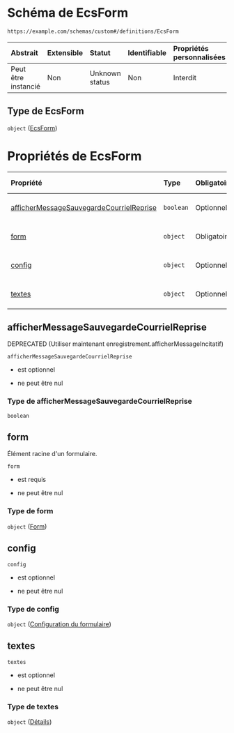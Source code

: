 # Schéma de EcsForm

```txt
https://example.com/schemas/custom#/definitions/EcsForm
```



| Abstrait            | Extensible | Statut         | Identifiable | Propriétés personnalisées | Propriétés Additionnelles | Limites d'accès | Défini dans                                                                        |
| :------------------ | :--------- | :------------- | :----------- | :------------------------ | :------------------------ | :-------------- | :--------------------------------------------------------------------------------- |
| Peut être instancié | Non        | Unknown status | Non          | Interdit                  | Interdit                  | aucun           | [FRW.form.schema.json\*](../out/FRW.form.schema.json "ouvrir le schéma d'origine") |

## Type de EcsForm

`object` ([EcsForm](frw-definitions-ecsform.md))

# Propriétés de EcsForm

| Propriété                                                                             | Type      | Obligatoire | Nullable         | Défini par                                                                                                                                                                                                      |
| :------------------------------------------------------------------------------------ | :-------- | :---------- | :--------------- | :-------------------------------------------------------------------------------------------------------------------------------------------------------------------------------------------------------------- |
| [afficherMessageSauvegardeCourrielReprise](#affichermessagesauvegardecourrielreprise) | `boolean` | Optionnel   | ne peut être nul | [Schéma sans nom](frw-definitions-ecsform-properties-affichermessagesauvegardecourrielreprise.md "https://example.com/schemas/custom#/definitions/EcsForm/properties/afficherMessageSauvegardeCourrielReprise") |
| [form](#form)                                                                         | `object`  | Obligatoire | ne peut être nul | [Schéma sans nom](frw-definitions-form.md "https://example.com/schemas/custom#/definitions/EcsForm/properties/form")                                                                                            |
| [config](#config)                                                                     | `object`  | Optionnel   | ne peut être nul | [Schéma sans nom](frw-definitions-configuration-du-formulaire.md "https://example.com/schemas/custom#/definitions/EcsForm/properties/config")                                                                   |
| [textes](#textes)                                                                     | `object`  | Optionnel   | ne peut être nul | [Schéma sans nom](frw-definitions-ecsform-properties-textes.md "https://example.com/schemas/custom#/definitions/EcsForm/properties/textes")                                                                     |

## afficherMessageSauvegardeCourrielReprise

DEPRECATED (Utiliser maintenant enregistrement.afficherMessageIncitatif)

`afficherMessageSauvegardeCourrielReprise`

*   est optionnel

*   ne peut être nul

### Type de afficherMessageSauvegardeCourrielReprise

`boolean`

## form

Élément racine d'un formulaire.

`form`

*   est requis

*   ne peut être nul

### Type de form

`object` ([Form](frw-definitions-form.md))

## config



`config`

*   est optionnel

*   ne peut être nul

### Type de config

`object` ([Configuration du formulaire](frw-definitions-configuration-du-formulaire.md))

## textes



`textes`

*   est optionnel

*   ne peut être nul

### Type de textes

`object` ([Détails](frw-definitions-ecsform-properties-textes.md))
